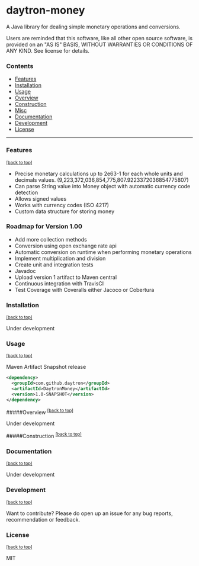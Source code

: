 # <a name='home'></a>daytron-money  

A Java library for dealing simple monetary operations and conversions. 

Users are reminded that this software, like all other open source software, is provided on an "AS IS" BASIS, WITHOUT WARRANTIES OR CONDITIONS OF ANY KIND. See license for details.

### Contents
* <a href='#features'>Features</a>
* <a href='#installation'>Installation</a>
* <a href='#usage'>Usage</a>
 * <a href='#overview'>Overview</a> 
 * <a href='#construction'>Construction</a>
 * <a href='#misc'>Misc</a>
* <a href='#documentation'>Documentation</a>
* <a href='#development'>Development</a>
* <a href='#license'>License</a>
 
***

### <a name='features'></a>Features 
<sup><a href='#home'>[back to top]</a></sup>

- Precise monetary calculations up to 2e63-1 for each whole units and decimals values. (9,223,372,036,854,775,807.9223372036854775807)
- Can parse String value into Money object with automatic currency code detection
- Allows signed values
- Works with currency codes (ISO 4217)
- Custom data structure for storing money

### Roadmap for Version 1.00
- Add more collection methods
- Conversion using open exchange rate api
- Automatic conversion on runtime when performing monetary operations
- Implement multiplication and division
- Create unit and integration tests
- Javadoc
- Upload version 1 artifact to Maven central
- Continuous integration with TravisCI
- Test Coverage with Coveralls either Jacoco or Cobertura


### <a name='installation'></a>Installation 
<sup><a href='#home'>[back to top]</a></sup>  

Under development

### <a name='usage'></a>Usage 
<sup><a href='#home'>[back to top]</a></sup> 

Maven Artifact Snapshot release
```xml
<dependency>
  <groupId>com.github.daytron</groupId>
  <artifactId>DaytronMoney</artifactId>
  <version>1.0-SNAPSHOT</version>
</dependency>
``` 

#####<a name='overview'></a>Overview
<sup><a href='#home'>[back to top]</a></sup> 

Under development

#####<a name='construction'></a>Construction
<sup><a href='#home'>[back to top]</a></sup> 







### <a name='documentation'></a>Documentation 
<sup><a href='#home'>[back to top]</a></sup> 

Under development

### <a name='development'></a>Development 
<sup><a href='#home'>[back to top]</a></sup>  

Want to contribute? Please do open up an issue for any bug reports, recommendation or feedback. 



### <a name='license'></a>License 
<sup><a href='#home'>[back to top]</a></sup> 


MIT


